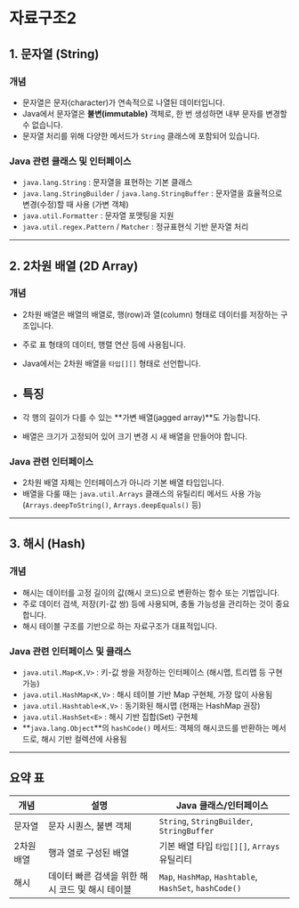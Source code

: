 # 자료구조2

## 1. 문자열 (String)

### 개념
- 문자열은 문자(character)가 연속적으로 나열된 데이터입니다.
- Java에서 문자열은 **불변(immutable)** 객체로, 한 번 생성하면 내부 문자를 변경할 수 없습니다.
- 문자열 처리를 위해 다양한 메서드가 `String` 클래스에 포함되어 있습니다.

### Java 관련 클래스 및 인터페이스
- `java.lang.String` : 문자열을 표현하는 기본 클래스
- `java.lang.StringBuilder` / `java.lang.StringBuffer` : 문자열을 효율적으로 변경(수정)할 때 사용 (가변 객체)
- `java.util.Formatter` : 문자열 포맷팅을 지원
- `java.util.regex.Pattern` / `Matcher` : 정규표현식 기반 문자열 처리

---

## 2. 2차원 배열 (2D Array)

### 개념
- 2차원 배열은 배열의 배열로, 행(row)과 열(column) 형태로 데이터를 저장하는 구조입니다.
- 주로 표 형태의 데이터, 행렬 연산 등에 사용됩니다.
- Java에서는 2차원 배열을 `타입[][]` 형태로 선언합니다.
- ## 특징

- 각 행의 길이가 다를 수 있는 **가변 배열(jagged array)**도 가능합니다.
- 배열은 크기가 고정되어 있어 크기 변경 시 새 배열을 만들어야 합니다.

### Java 관련 인터페이스

- 2차원 배열 자체는 인터페이스가 아니라 기본 배열 타입입니다.
- 배열을 다룰 때는 `java.util.Arrays` 클래스의 유틸리티 메서드 사용 가능 (`Arrays.deepToString()`, `Arrays.deepEquals()` 등)

---

## 3. 해시 (Hash)

### 개념
- 해시는 데이터를 고정 길이의 값(해시 코드)으로 변환하는 함수 또는 기법입니다.
- 주로 데이터 검색, 저장(키-값 쌍) 등에 사용되며, 충돌 가능성을 관리하는 것이 중요합니다.
- 해시 테이블 구조를 기반으로 하는 자료구조가 대표적입니다.

### Java 관련 인터페이스 및 클래스
- `java.util.Map<K,V>` : 키-값 쌍을 저장하는 인터페이스 (해시맵, 트리맵 등 구현 가능)
- `java.util.HashMap<K,V>` : 해시 테이블 기반 Map 구현체, 가장 많이 사용됨
- `java.util.Hashtable<K,V>` : 동기화된 해시맵 (현재는 HashMap 권장)
- `java.util.HashSet<E>` : 해시 기반 집합(Set) 구현체
- **`java.lang.Object`**의 `hashCode()` 메서드: 객체의 해시코드를 반환하는 메서드로, 해시 기반 컬렉션에 사용됨

---

## 요약 표

| 개념       | 설명                         | Java 클래스/인터페이스                  |
|------------|------------------------------|---------------------------------------|
| 문자열     | 문자 시퀀스, 불변 객체         | `String`, `StringBuilder`, `StringBuffer` |
| 2차원 배열 | 행과 열로 구성된 배열          | 기본 배열 타입 `타입[][]`, `Arrays` 유틸리티 |
| 해시       | 데이터 빠른 검색을 위한 해시 코드 및 해시 테이블 | `Map`, `HashMap`, `Hashtable`, `HashSet`, `hashCode()` |